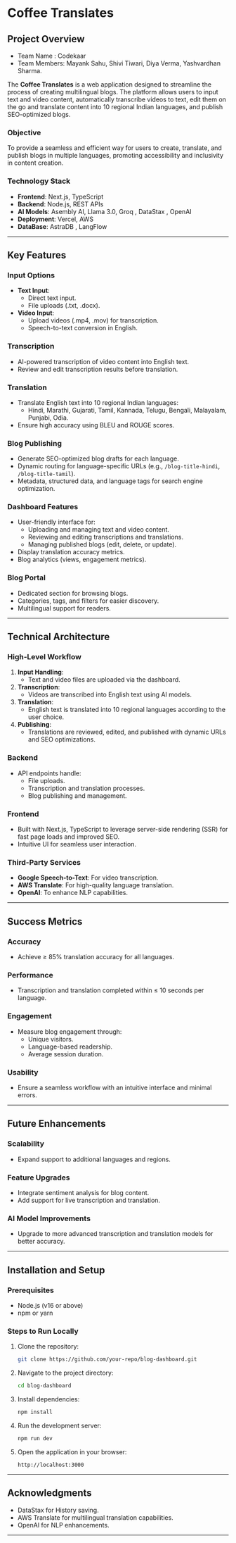 # Coffee Translates

## Project Overview

- Team Name : Codekaar
- Team Members: Mayank Sahu, Shivi Tiwari, Diya Verma, Yashvardhan Sharma.

The **Coffee Translates** is a web application designed to streamline the process of creating multilingual blogs. The platform allows users to input text and video content, automatically transcribe videos to text, edit them on the go and translate content into 10 regional Indian languages, and publish SEO-optimized blogs.

### Objective
To provide a seamless and efficient way for users to create, translate, and publish blogs in multiple languages, promoting accessibility and inclusivity in content creation.

### Technology Stack
- **Frontend**: Next.js, TypeScript
- **Backend**: Node.js, REST APIs
- **AI Models**: Asembly AI, Llama 3.0, Groq , DataStax , OpenAI
- **Deployment**: Vercel, AWS
- **DataBase**: AstraDB , LangFlow

---

## Key Features

### Input Options
- **Text Input**:
  - Direct text input.
  - File uploads (.txt, .docx).
- **Video Input**:
  - Upload videos (.mp4, .mov) for transcription.
  - Speech-to-text conversion in English.

### Transcription
- AI-powered transcription of video content into English text.
- Review and edit transcription results before translation.

### Translation
- Translate English text into 10 regional Indian languages:
  - Hindi, Marathi, Gujarati, Tamil, Kannada, Telugu, Bengali, Malayalam, Punjabi, Odia.
- Ensure high accuracy using BLEU and ROUGE scores.

### Blog Publishing
- Generate SEO-optimized blog drafts for each language.
- Dynamic routing for language-specific URLs (e.g., `/blog-title-hindi`, `/blog-title-tamil`).
- Metadata, structured data, and language tags for search engine optimization.

### Dashboard Features
- User-friendly interface for:
  - Uploading and managing text and video content.
  - Reviewing and editing transcriptions and translations.
  - Managing published blogs (edit, delete, or update).
- Display translation accuracy metrics.
- Blog analytics (views, engagement metrics).

### Blog Portal
- Dedicated section for browsing blogs.
- Categories, tags, and filters for easier discovery.
- Multilingual support for readers.

---

## Technical Architecture

### High-Level Workflow
1. **Input Handling**:
   - Text and video files are uploaded via the dashboard.
2. **Transcription**:
   - Videos are transcribed into English text using AI models.
3. **Translation**:
   - English text is translated into 10 regional languages according to the user choice.
4. **Publishing**:
   - Translations are reviewed, edited, and published with dynamic URLs and SEO optimizations.

### Backend
- API endpoints handle:
  - File uploads.
  - Transcription and translation processes.
  - Blog publishing and management.

### Frontend
- Built with Next.js, TypeScript to leverage server-side rendering (SSR) for fast page loads and improved SEO.
- Intuitive UI for seamless user interaction.

### Third-Party Services
- **Google Speech-to-Text**: For video transcription.
- **AWS Translate**: For high-quality language translation.
- **OpenAI**: To enhance NLP capabilities.

---

## Success Metrics

### Accuracy
- Achieve ≥ 85% translation accuracy for all languages.

### Performance
- Transcription and translation completed within ≤ 10 seconds per language.

### Engagement
- Measure blog engagement through:
  - Unique visitors.
  - Language-based readership.
  - Average session duration.

### Usability
- Ensure a seamless workflow with an intuitive interface and minimal errors.

---

## Future Enhancements

### Scalability
- Expand support to additional languages and regions.

### Feature Upgrades
- Integrate sentiment analysis for blog content.
- Add support for live transcription and translation.

### AI Model Improvements
- Upgrade to more advanced transcription and translation models for better accuracy.

---

## Installation and Setup

### Prerequisites
- Node.js (v16 or above)
- npm or yarn

### Steps to Run Locally
1. Clone the repository:
   ```bash
   git clone https://github.com/your-repo/blog-dashboard.git
   ```
2. Navigate to the project directory:
   ```bash
   cd blog-dashboard
   ```
3. Install dependencies:
   ```bash
   npm install
   ```
4. Run the development server:
   ```bash
   npm run dev
   ```
5. Open the application in your browser:
   ```
   http://localhost:3000
   ```

---

## Acknowledgments
- DataStax for History saving.
- AWS Translate for multilingual translation capabilities.
- OpenAI for NLP enhancements.

---


